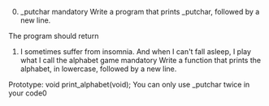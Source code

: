 0. _putchar
mandatory
Write a program that prints _putchar, followed by a new line.

The program should return 
1. I sometimes suffer from insomnia. And when I can't fall asleep, I play what I call the alphabet game
mandatory
Write a function that prints the alphabet, in lowercase, followed by a new line.

Prototype: void print_alphabet(void);
You can only use _putchar twice in your code0
